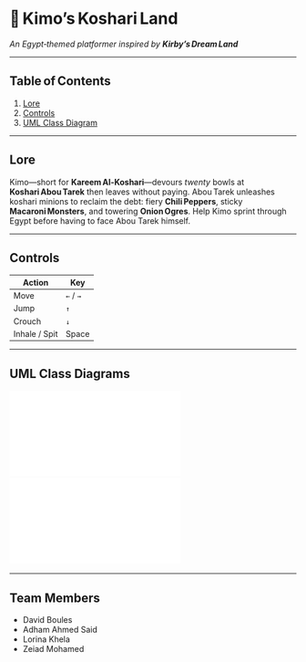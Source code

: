 # 🍝 Kimo’s Koshari Land
*An Egypt‑themed platformer inspired by **Kirby’s Dream Land***  

---

## Table of Contents
1. [Lore](#lore)  
2. [Controls](#controls)  
3. [UML Class Diagram](#uml-class-diagram)  

---

## Lore
Kimo—short for **Kareem Al‑Koshari**—devours *twenty* bowls at **Koshari Abou Tarek** then leaves without paying.
Abou Tarek unleashes koshari minions to reclaim the debt: fiery **Chili Peppers**, sticky **Macaroni Monsters**, and towering **Onion Ogres**. Help Kimo sprint through Egypt before having to face Abou Tarek himself.

---

## Controls
| Action | Key |
|--------|-------------------|
| Move   | `←` / `→`         |
| Jump | `↑`|
| Crouch | `↓`|
| Inhale / Spit | Space |

---

## UML Class Diagrams
![Milestone 1 UML](UML_Diagram_Milestone_1.pdf)
![Milestone 2 UML](UML-Diagram-Milestone2.pdf)

---

## Team Members
- David Boules
- Adham Ahmed Said
- Lorina Khela
- Zeiad Mohamed
